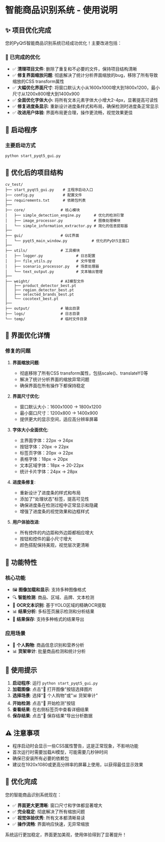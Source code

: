 # 智能商品识别系统 - 使用说明

## ✨ 项目优化完成

您的PyQt5智能商品识别系统已经成功优化！主要改进包括：

### 🎯 已完成的优化
- ✅ **清理项目文件**: 删除了重复和不必要的文件，保持项目结构清晰
- ✅ **修复界面缩放问题**: 彻底解决了统计分析界面缩放的bug，移除了所有导致缩放的CSS transform属性
- ✅ **大幅优化界面尺寸**: 将窗口默认大小从1600x1000增大到1800x1200，最小尺寸从1200x800增大到1400x900
- ✅ **全面优化字体大小**: 将所有文本元素字体大小增大2-4px，显著提高可读性
- ✅ **修复进度条显示**: 重新设计进度条样式和布局，确保检测时进度条正常显示
- ✅ **改进用户体验**: 界面布局更合理，操作更流畅，视觉效果更佳

## 🚀 启动程序

### 主要启动方式
```bash
python start_pyqt5_gui.py
```

## 📁 优化后的项目结构

```
cv_test/
├── start_pyqt5_gui.py    # 主程序启动入口
├── config.py             # 配置文件
├── requirements.txt      # 依赖包列表
├── 
├── core/                # 核心模块
│   ├── simple_detection_engine.py      # 优化的检测引擎
│   ├── image_processor.py              # 图像处理模块
│   └── simple_information_extractor.py # 简化的信息提取器
├── 
├── gui/                 # GUI界面
│   └── pyqt5_main_window.py           # 优化的PyQt5主窗口
├── 
├── utils/               # 工具模块
│   ├── logger.py               # 日志配置
│   ├── file_utils.py           # 文件管理
│   ├── scenario_processor.py   # 场景处理器
│   └── text_output.py          # 文本输出管理
├── 
├── weight/              # AI模型文件
│   ├── product_detector_best.pt
│   ├── region_detector_best.pt
│   ├── selected_brands_best.pt
│   └── cocotext_best.pt
├── 
├── output/              # 输出目录
├── logs/                # 日志目录
└── temp/                # 临时文件目录
```

## 🎯 界面优化详情

### 修复的问题
1. **界面缩放问题**:
   - 彻底移除了所有CSS transform属性，包括scale()、translateY()等
   - 解决了统计分析界面的缩放异常问题
   - 确保界面在所有操作下都保持稳定

2. **界面尺寸优化**:
   - 窗口默认大小：1600x1000 → 1800x1200
   - 最小窗口尺寸：1200x800 → 1400x900
   - 提供更大的显示空间，适应高分辨率屏幕

3. **字体大小全面优化**:
   - 主界面字体：22px → 24px
   - 按钮字体：20px → 22px
   - 标签页字体：20px → 22px
   - 表格字体：18px → 20px
   - 文本区域字体：18px → 20-22px
   - 统计卡片字体：24px → 28px

4. **进度条修复**:
   - 重新设计了进度条的样式和布局
   - 添加了"处理状态"标签，提高可见性
   - 确保进度条在检测过程中正常显示和隐藏
   - 增强了进度条的视觉效果和边框样式

5. **用户体验改进**:
   - 所有控件的内边距和外边距都相应增大
   - 按钮和控件的最小尺寸增大
   - 颜色搭配保持美观，视觉层次更清晰

## 🔧 功能特性

### 核心功能
- 🖼️ **图像加载和显示**: 支持多种图像格式
- 🔍 **智能检测**: 商品、区域、品牌、文本检测
- 📝 **OCR文本识别**: 基于YOLO区域的精确OCR提取
- 📊 **结果分析**: 多标签页展示检测和分析结果
- 💾 **结果保存**: 支持多种格式的结果导出

### 应用场景
- 🛒 **个人购物**: 商品信息识别和营养分析
- 📊 **货架审计**: 批量商品检测和统计分析

## 📝 使用提示

1. **启动程序**: 运行 `python start_pyqt5_gui.py`
2. **加载图像**: 点击"📁 打开图像"按钮选择图片
3. **选择场景**: 选择"🛒 个人购物"或"📊 货架审计"
4. **开始检测**: 点击"🚀 开始检测"按钮
5. **查看结果**: 在右侧标签页中查看详细结果
6. **保存结果**: 点击"💾 保存结果"导出分析数据

## ⚠️ 注意事项

- 程序启动时会显示一些CSS属性警告，这是正常现象，不影响功能
- 首次运行时需要加载AI模型，可能需要几秒钟时间
- 确保已安装所有必要的依赖包
- 建议在1920x1080或更高分辨率的屏幕上使用，以获得最佳显示效果

## 🎉 优化完成

您的智能商品识别系统现在：
- ✅ **界面更大更清晰**: 窗口尺寸和字体都显著增大
- ✅ **完全稳定**: 彻底解决了所有缩放问题
- ✅ **视觉体验优秀**: 所有文本都清晰易读
- ✅ **操作流畅**: 界面响应快速，无异常缩放

系统运行更加稳定，界面更加美观，使用体验得到了显著提升！
